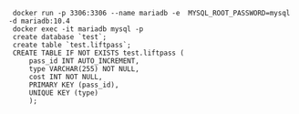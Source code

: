 

     docker run -p 3306:3306 --name mariadb -e  MYSQL_ROOT_PASSWORD=mysql -d mariadb:10.4 
     docker exec -it mariadb mysql -p 
     create database `test`;
     create table `test.liftpass`;
     CREATE TABLE IF NOT EXISTS test.liftpass (
         pass_id INT AUTO_INCREMENT,
         type VARCHAR(255) NOT NULL,
         cost INT NOT NULL,
         PRIMARY KEY (pass_id),
         UNIQUE KEY (type)
         );
         
